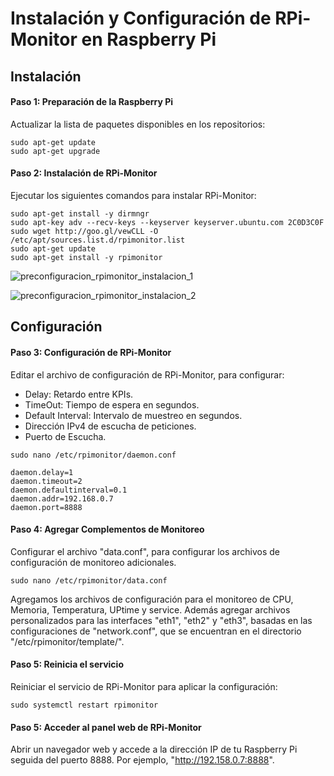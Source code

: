 # Instalación y Configuración de RPi-Monitor en Raspberry Pi

## Instalación

#### Paso 1: Preparación de la Raspberry Pi
Actualizar la lista de paquetes disponibles en los repositorios:
```shell
sudo apt-get update
sudo apt-get upgrade
   ```
#### Paso 2: Instalación de RPi-Monitor
Ejecutar los siguientes comandos para instalar RPi-Monitor:

```shell
sudo apt-get install -y dirmngr
sudo apt-key adv --recv-keys --keyserver keyserver.ubuntu.com 2C0D3C0F
sudo wget http://goo.gl/vewCLL -O /etc/apt/sources.list.d/rpimonitor.list
sudo apt-get update
sudo apt-get install -y rpimonitor
```

![preconfiguracion_rpimonitor_instalacion_1](https://github.com/AndresYE/Network_Service_on_Containers/assets/113482367/dab019af-5d93-4344-95fb-f4fe5575eb6a)

![preconfiguracion_rpimonitor_instalacion_2](https://github.com/AndresYE/Network_Service_on_Containers/assets/113482367/fc5dd350-13c4-4491-b089-8fb14a0792fe)


## Configuración
#### Paso 3: Configuración de RPi-Monitor
Editar el archivo de configuración de RPi-Monitor, para configurar:
- Delay: Retardo entre KPIs.
- TimeOut: Tiempo de espera en segundos.
- Default Interval: Intervalo de muestreo en segundos.
- Dirección IPv4 de escucha de peticiones.
- Puerto de Escucha.

```shell
sudo nano /etc/rpimonitor/daemon.conf
```

```shell
daemon.delay=1
daemon.timeout=2
daemon.defaultinterval=0.1
daemon.addr=192.168.0.7
daemon.port=8888
```
#### Paso 4: Agregar Complementos de Monitoreo
Configurar el archivo "data.conf", para configurar los archivos de configuración de monitoreo adicionales.
```shell
sudo nano /etc/rpimonitor/data.conf
```
Agregamos los archivos de configuración para el monitoreo de CPU, Memoria, Temperatura, UPtime y service. Además agregar archivos personalizados para las interfaces "eth1", "eth2" y "eth3", basadas en las configuraciones de "network.conf", que se encuentran en el directorio "/etc/rpimonitor/template/".

#### Paso 5: Reinicia el servicio
Reiniciar el servicio de RPi-Monitor para aplicar la configuración:

```shell
sudo systemctl restart rpimonitor 
```
#### Paso 5: Acceder al panel web de RPi-Monitor
Abrir un navegador web y accede a la dirección IP de tu Raspberry Pi seguida del puerto 8888. Por ejemplo, "http://192.158.0.7:8888". 

